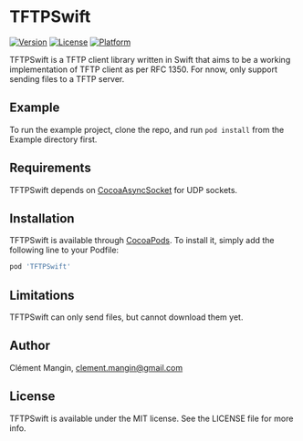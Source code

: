 # TFTPSwift

[![Version](https://img.shields.io/cocoapods/v/TFTPSwift.svg?style=flat)](http://cocoapods.org/pods/TFTPSwift)
[![License](https://img.shields.io/cocoapods/l/TFTPSwift.svg?style=flat)](http://cocoapods.org/pods/TFTPSwift)
[![Platform](https://img.shields.io/cocoapods/p/TFTPSwift.svg?style=flat)](http://cocoapods.org/pods/TFTPSwift)

TFTPSwift is a TFTP client library written in Swift that aims to be a working implementation of TFTP client as per RFC 1350. For nnow, only support sending files to a TFTP server.

## Example

To run the example project, clone the repo, and run `pod install` from the Example directory first.

## Requirements

TFTPSwift depends on [CocoaAsyncSocket](https://github.com/robbiehanson/CocoaAsyncSocket) for UDP sockets.

## Installation

TFTPSwift is available through [CocoaPods](http://cocoapods.org). To install
it, simply add the following line to your Podfile:

```ruby
pod 'TFTPSwift'
```

## Limitations

TFTPSwift can only send files, but cannot download them yet.

## Author

Clément Mangin, clement.mangin@gmail.com

## License

TFTPSwift is available under the MIT license. See the LICENSE file for more info.
